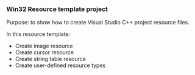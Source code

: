 ### Win32 Resource template project

Purpose: to show how to create Visual Studio C++ project resource files.

In this resource template:
- Create image resource
- Create cursor resource
- Create string table resource
- Create user-defined resource types